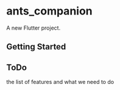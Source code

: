 # ants_companion

A new Flutter project.

## Getting Started

## ToDo

the list of features and what we need to do
